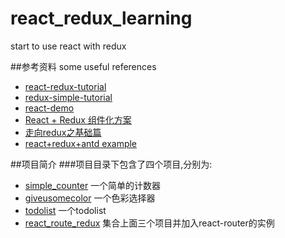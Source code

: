 # react_redux_learning

start to use react with redux<br/>


##参考资料 some useful references
* [react-redux-tutorial](https://github.com/lewis617/react-redux-tutorial)
* [redux-simple-tutorial](https://github.com/kenberkeley/redux-simple-tutorial)
* [react-demo](https://github.com/kenberkeley/react-demo)
* [React + Redux 组件化方案](http://imweb.io/topic/57c531bc6227a4f55a8872c2?hmsr=toutiao.io&utm_medium=toutiao.io&utm_source=toutiao.io)
* [走向redux之基础篇](https://www.kisnows.com/2016/04/26/step-to-redux-1/)
* [react+redux+antd example](https://github.com/leilihuang/React)


##项目简介
###项目目录下包含了四个项目,分别为:
* [simple_counter](https://github.com/dantegg/react_redux_learning/tree/master/simple_counter) 一个简单的计数器
* [giveusomecolor](https://github.com/dantegg/react_redux_learning/tree/master/giveusomecolor) 一个色彩选择器
* [todolist](https://github.com/dantegg/react_redux_learning/tree/master/todolist)  一个todolist
* [react_route_redux](https://github.com/dantegg/react_redux_learning/tree/master/react_route_redux) 集合上面三个项目并加入react-router的实例